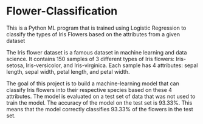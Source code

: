 # Flower-Classification
This is a Python ML program that is trained using Logistic Regression to classify the types of Iris Flowers based on the attributes from a given dataset

The Iris flower dataset is a famous dataset in machine learning and data science. It contains 150 samples of 3 different types of Iris flowers: Iris-setosa, Iris-versicolor, and Iris-virginica. Each sample has 4 attributes: sepal length, sepal width, petal length, and petal width.

The goal of this project is to build a machine-learning model that can classify Iris flowers into their respective species based on these 4 attributes.
The model is evaluated on a test set of data that was not used to train the model. The accuracy of the model on the test set is 93.33%. This means that the model correctly classifies 93.33% of the flowers in the test set.

